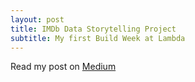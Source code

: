 ```yaml
---
layout: post
title: IMDb Data Storytelling Project
subtitle: My first Build Week at Lambda
---
```


Read my post on [Medium](https://medium.com/@isaacgrove333/hello-world-a-quick-look-through-the-imdb-film-ratings-dataset-708018a3f06)

